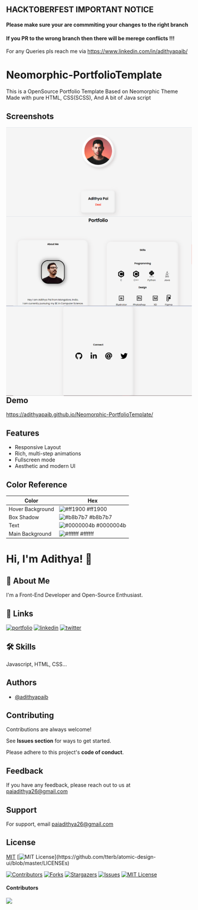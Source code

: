 
## HACKTOBERFEST IMPORTANT NOTICE

#### Please make sure your are commmiting your changes to the right branch 
#### If you PR to the wrong branch then there will be merege conflicts !!!
For any Queries pls reach me via https://www.linkedin.com/in/adithyapaib/

##







# Neomorphic-PortfolioTemplate
This is a OpenSource Portfolio Template Based on Neomorphic Theme Made with pure HTML, CSS(SCSS), And A bit of Java script
## Screenshots

<img src="assets/img/preview-1.PNG"
     alt="template preview"
     style="float: left; margin-right: 10px;" />
<img src="assets/img/preview-2.PNG"
     alt="template preview"
     style="float: left; margin-right: 10px;" />
<img src="assets/img/preview-3.PNG"
      alt="template preview"
     style="float: left; margin-right: 10px;" />

  
## Demo

https://adithyapaib.github.io/Neomorphic-PortfolioTemplate/

  
## Features

- Responsive Layout
- Rich, multi-step animations 
- Fullscreen mode
- Aesthetic and modern UI


 ## Color Reference

| Color             | Hex                                                                |
| ----------------- | ------------------------------------------------------------------ |
| Hover Background  | ![#ff1900](https://via.placeholder.com/10/ff1900?text=+) #ff1900 |
| Box Shadow  | ![#b8b7b7](https://via.placeholder.com/10/b8b7b7?text=+) #b8b7b7 |
| Text | ![#0000004b](https://via.placeholder.com/10/0000004b?text=+) #0000004b |
| Main Background | ![#ffffff](https://via.placeholder.com/10/ffffff?text=+) #ffffff |

  
# Hi, I'm Adithya! 👋

## 🚀 About Me
I'm a Front-End Developer and Open-Source Enthusiast.

  
## 🔗 Links
[![portfolio](https://img.shields.io/badge/my_portfolio-000?style=for-the-badge&logo=ko-fi&logoColor=white)](https://adithyapai.com/)
[![linkedin](https://img.shields.io/badge/linkedin-0A66C2?style=for-the-badge&logo=linkedin&logoColor=white)](https://www.linkedin.com/in/adithyapaib)
[![twitter](https://img.shields.io/badge/twitter-1DA1F2?style=for-the-badge&logo=twitter&logoColor=white)](https://twitter.com/adithyapaib)

  
## 🛠 Skills
Javascript, HTML, CSS...

## Authors

- [@adithyapaib](https://github.com/adithyapaib)

## Contributing

Contributions are always welcome!

See **Issues section** for ways to get started.

Please adhere to this project's **code of conduct**.

  
## Feedback

If you have any feedback, please reach out to us at paiadithya26@gmail.com

## Support

For support, email paiadithya26@gmail.com


## License

[MIT](https://choosealicense.com/licenses/mit/)
[![MIT License](https://img.shields.io/apm/l/atomic-design-ui.svg?)](https://github.com/tterb/atomic-design-ui/blob/master/LICENSEs)

 



[![Contributors][contributors-shield]][contributors-url]
[![Forks][forks-shield]][forks-url]
[![Stargazers][stars-shield]][stars-url]
[![Issues][issues-shield]][issues-url]
[![MIT License][license-shield]][license-url]

#### Contributors

<a href="https://github.com/adithyapaib/Neomorphic-PortfolioTemplate/graphs/contributors">
  <img src="https://contrib.rocks/image?repo=adithyapaib/Neomorphic-PortfolioTemplate" />
</a>


<!-- MARKDOWN LINKS & IMAGES -->
<!-- https://www.markdownguide.org/basic-syntax/#reference-style-links -->
[contributors-shield]: https://img.shields.io/github/contributors/adithyapaib/Neomorphic-PortfolioTemplate.svg?style=for-the-badge
[contributors-url]: https://github.com/adithyapaib/Neomorphic-PortfolioTemplate/graphs/contributors
[forks-shield]: https://img.shields.io/github/forks/adithyapaib/Neomorphic-PortfolioTemplate.svg?style=for-the-badge
[forks-url]: https://github.com/adithyapaib/Neomorphic-PortfolioTemplate/network/members
[stars-shield]: https://img.shields.io/github/stars/adithyapaib/Neomorphic-PortfolioTemplate.svg?style=for-the-badge
[stars-url]: https://github.com/adithyapaib/Neomorphic-PortfolioTemplate/stargazers
[issues-shield]: https://img.shields.io/github/issues/adithyapaib/Neomorphic-PortfolioTemplate.svg?style=for-the-badge
[issues-url]: https://github.com/adithyapaib/Neomorphic-PortfolioTemplate/issues
[license-shield]: https://img.shields.io/github/license/adithyapaib/Neomorphic-PortfolioTemplate.svg?style=for-the-badge
[license-url]: https://github.com/adithyapaib/Neomorphic-PortfolioTemplate/blob/master/LICENSE
